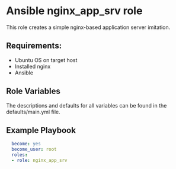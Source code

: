 # Ansible nginx_app_srv role

This role creates a simple nginx-based application server imitation.
## Requirements:  
- Ubuntu OS on target host
- Installed nginx
- Ansible

## Role Variables
The descriptions and defaults for all variables can be found in the defaults/main.yml file.

## Example Playbook
```yaml
  become: yes
  become_user: root  
  roles:  
  - role: nginx_app_srv
```